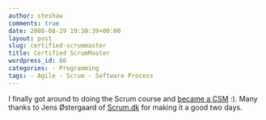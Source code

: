 ```yaml
---
author: steshaw
comments: true
date: 2008-08-29 19:30:39+00:00
layout: post
slug: certified-scrummaster
title: Certified ScrumMaster
wordpress_id: 86
categories: - Programming
tags: - Agile - Scrum - Software Process
---
```


I finally got around to doing the Scrum course and [became a CSM](http://www.scrumalliance.org/profiles/38923-steven-shaw) :). Many thanks to Jens Østergaard of [Scrum.dk](http://scrum.dk) for making it a good two days.
